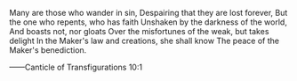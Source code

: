 Many are those who wander in sin,
Despairing that they are lost forever,
But the one who repents, who has faith
Unshaken by the darkness of the world,
And boasts not, nor gloats
Over the misfortunes of the weak, but takes delight
In the Maker's law and creations, she shall know
The peace of the Maker's benediction.

——Canticle of Transfigurations 10:1
